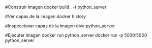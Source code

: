 #Construir imagen
docker build . -t python_server

#Ver capas de la imagen
docker history

#Inspeccionar capas de la imagen
dive python_server

#Ejecutar imagen
docker run python_server
docker run -p 5000:5000 python_server